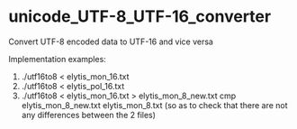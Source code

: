 # unicode_UTF-8_UTF-16_converter
Convert UTF-8 encoded data to UTF-16 and vice versa 

Implementation examples:
1) ./utf16to8 < elytis_mon_16.txt
2) ./utf16to8 < elytis_pol_16.txt
3) ./utf16to8 < elytis_mon_16.txt > elytis_mon_8_new.txt
  cmp elytis_mon_8_new.txt elytis_mon_8.txt (so as to check that there are not any differences between the 2 files)
